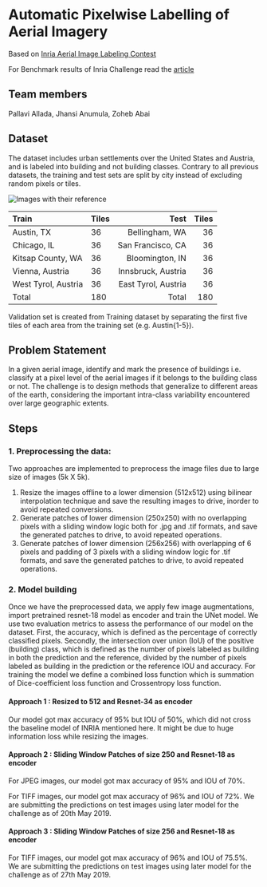 # Automatic Pixelwise Labelling of Aerial Imagery
Based on [Inria Aerial Image Labeling Contest](https://project.inria.fr/aerialimagelabeling/contest/)

For Benchmark results of Inria Challenge read the [article](https://hal.inria.fr/hal-01468452/document)

## Team members
Pallavi Allada, Jhansi Anumula, Zoheb Abai

## Dataset
The dataset includes urban settlements over the United States and Austria, and is labeled into building and not building classes. Contrary to all previous datasets, the training and test sets are split by city instead of excluding random pixels or tiles. 

![Images with their reference](https://github.com/fellowship/platform-demos3/blob/master/InriaAerialImages/Dataset%20images%20with%20reference.png)

|Train| Tiles | Test | Tiles|
|:------|:----|-----:|-----:|
|Austin, TX | 36 |Bellingham, WA |36|
|Chicago, IL | 36 | San Francisco, CA| 36 |
|Kitsap County, WA | 36 | Bloomington, IN |36|
|Vienna, Austria | 36 |Innsbruck, Austria |36|
|West Tyrol, Austria | 36 | East Tyrol, Austria| 36|
|Total | 180 | Total | 180|

Validation set is created from Training dataset by separating the first five tiles of each area from the training set (e.g. Austin{1-5}).

## Problem Statement
In a given aerial image, identify and mark the presence of buildings i.e. classify at a pixel level of the aerial images if it belongs to the building class or not. The challenge is to design methods that generalize to different areas of the earth, considering the important intra-class variability encountered over large geographic extents. 

## Steps 

### 1. Preprocessing the data: 
Two approaches are implemented to preprocess the image files due to large size of images (5k X 5k).
1. Resize the images offline to a lower dimension (512x512) using bilinear interpolation technique and save the resulting images to drive, inorder to avoid repeated conversions.
2. Generate patches of lower dimension (250x250) with no overlapping pixels with a sliding window logic both for .jpg and .tif formats, and save the generated patches to drive, to avoid repeated operations.
3. Generate patches of lower dimension (256x256) with overlapping of 6 pixels and padding of 3 pixels with a sliding window logic for .tif formats, and save the generated patches to drive, to avoid repeated operations.

### 2. Model building
Once we have the preprocessed data, we apply few image augmentations, import pretrained resnet-18 model as encoder and train the UNet model. We use two evaluation metrics to assess the performance of our model on the dataset. First, the accuracy,
which is defined as the percentage of correctly classified pixels. Secondly, the intersection over union (IoU) of the positive (building) class, which is defined as the number of pixels labeled as building in both the prediction and the reference, divided by the number of pixels labeled as building in the prediction or the reference IOU and accuracy. For training the model we define a combined loss function which is summation of Dice-coefficient loss function and Crossentropy loss function.

#### Approach 1 : Resized to 512 and Resnet-34 as encoder
Our model got max accuracy of 95% but IOU of 50%, which did not cross the baseline model of INRIA mentioned here. It might be due to huge information loss while resizing the images.

#### Approach 2 : Sliding Window Patches of size 250 and Resnet-18 as encoder
For JPEG images, our model got max accuracy of 95% and IOU of 70%.

For TIFF images, our model got max accuracy of 96% and IOU of 72%. We are submitting the predictions on test images using later model for the challenge as of 20th May 2019.

#### Approach 3 : Sliding Window Patches of size 256 and Resnet-18 as encoder
For TIFF images, our model got max accuracy of 96% and IOU of 75.5%. We are submitting the predictions on test images using later model for the challenge as of 27th May 2019.
